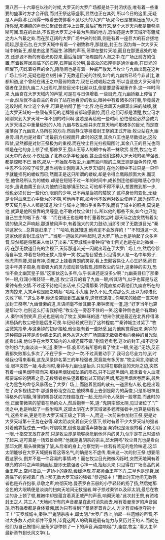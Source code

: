 第八百一十六章在以往的时候,大罗天的大罗广场都是处于封闭状态,唯有着一些重要的盛事时方才会开启,而封王祭这等盛事,显然也正在其列,所以今日的这里,无疑是人声鼎沸.辽阔得一眼看去仿佛看不见尽头的大罗广场,如今已是被黑压压的人海所弥漫,那沸腾的声音汇聚成音波冲上云霄,最后扩散开来,整个大罗天内都是能够清晰可闻.现在的此处,不仅是大罗天之中最为热闹的地方,恐怕还是大罗天域所有疆域之内人气最之处.而在那辽阔的大罗广场中央的位置,则是有着一座巨大的石台拔地而起,那座石台,在大罗天域中有着一个别致称呼,那就是,封王台.因为每一次大罗天域中的新王,都是由这里而诞生.沸腾的声音,笼罩在整片天地,而且在那更远处的地方,还源源不断的有着光影掠来,最后落到广场周围的人海之中.在广场正前方的位置,有着数座居高临下的石座,石座层次分明,最高处的石座则是通体金黄,在日光的照耀下,闪烁着夺目的金光,隐隐间也是有着一种威严散发.当牧尘与九幽出现在这片广场上空时,无疑也是立刻引来了无数道目光的注视,如今的九幽宫已经今非昔比,谁都知道,这个曾经在诸王之中最弱的势力,现在已成崛起之势.所以当这些大罗天域的强者在见到九幽二人出现时,那些目光中比起以往,倒是要显得凝重许多.这一年时间来.九幽宫在大罗天域内的声望,可是在与日俱增着.一些目光,在九幽娇躯上停留了一会,然后就不由自主的看向了站在她身旁的牧尘,眼神中有着诸多的打量,毕竟最近这段时间,牧尘这个名字.可算是响彻了整个北界.他在龙凤天内展现出来的战绩,就连大罗天域的一些颇有资历的老牌强者都暗感震惊,而且.他们可都是清楚,牧尘可才刚刚来到大罗天域一年不到的时间啊.这若是再给他一些时间,恐怕他也必然会成为大罗天域之中重量级别的人物.九幽与牧尘倒并未在意天地间那诸多的目光,而是直接落向了九幽宫人马所在的方向.然后静立等待着封王祭的正式开始.牧尘站在九幽身旁.目光也是对着广场最前方扫视而开,此时的这里,其余八王也是尽数抵达,这般阵仗,显然都是对封王祭极为的重视.而在牧尘目光扫视周围时,其余八王的目光也同样是在他的身上顿了顿,那修罗王,裂山王等人的眼中有着一抹欣赏.显然,牧尘在龙凤天中的表现.不仅征服了北界众多年轻强者,甚至连他们这种大罗天域的老牌强者,都是惊叹不已.当然,那从一开始就与牧尘,九幽有些间隙的血鹰王则是面色悻悻,暗中忍不住的咬了咬牙,想当初牧尘刚刚进入大罗天域时,在他的眼中不过只是一只伸手就能捏死的蝼蚁而已,然而正是这只所谓的蝼蚁,却是令得血鹰殿颜面大失.而现在,他曾经所认为的蝼蚁,却是在短短不过一年的时间中,成长到连他都是暗感心惊的地步,虽说血鹰王自认为他依旧能够镇压牧尘,可他却不得不承认,想要做到那一步,他也必须付出一些代价,眼前的少年,已不再是当初的蝼蚁了.这种身份的变化,无疑是令得血鹰王心中极为的不爽,可他再不爽,如今也不敢再对牧尘使绊子,因为现在大罗天域几乎人人都是知道,牧尘与域主之间似乎关系不浅,而有了域主的照拂,莫说是他,就算是他所投靠的灵瞳皇,也不敢对牧尘做什么.所以他的那些不爽,如今也只能自己生生的咽下去."咻！"而在诸王也是暗中打量着牧尘时,那天际之边突然有着尖锐的破风之声响起,那道破风声中,有着强大的灵力鼓动,当即引来了无数道目光."秦钟这家伙…总算是赶来了！""哈哈,我就知道,他肯定不会放弃的！""不知道这一次,这家伙能否封王成功""…"当那一道破风声响起时,这大罗广场上也是响起了众多声音,显然都是将那来人给认了出来."天罗城城主秦钟吗"牧尘目光也是在此时微微一闪.在那无数道目光的注视下,天际那道流光一闪就出现在了大罗广场上空,然后徐徐落自半空,冲着在场的无数人抱拳一笑.牧尘抬目望去,只见得来人是一名中年男子,他虎背熊腰,双目有神,面庞之上挂着爽朗的笑容,看上去颇容易让人心生好感.而在这中年男子周身,有着强大的灵力波动若隐若现,按照牧尘的估计,这秦钟的实力,恐怕不会比幽冥皇子弱."这家伙这么多年,似乎长进还是没多少啊."九幽美目扫了那秦钟一眼,红润小嘴轻轻一撇,道.牧尘讶异的看了九幽一眼,听其语气,似乎也算是与这秦钟有些交情.不过还不待他问出话来,只见得那秦.钟竟直接对着他们九幽宫所在的方向掠来,大笑声也是随之响起:"哈哈,小九幽,好久不见,失踪那么久,还以为你进化失败了呢.""这么多年,你还没突破到五品至尊,这修炼速度…你哪来的脸皮一直来参加封王祭啊."九幽慵懒的道,言语间毫不给其面子.秦钟面庞一僵,道:"好歹当年也算是帮过你,也别这么打击我好吧."牧尘在一旁忍不住的一笑.这秦钟倒也是个有趣的人.秦钟听到笑声,目光也是转向了牧尘,笑眯眯的道:"想来你就是最近在北界传得沸沸扬扬的牧尘吧倒是后生可畏.年纪轻轻就已到了这种程度.""秦钟城主过奖了."牧尘微笑抱拳,与这秦钟的初步接触,他倒是有着一些好感,因为他察觉得出来,秦钟的这种爽朗并非是虚伪装出来的,另外从这大罗广场周围无数强者看向秦钟的目光就能看出来,他似乎在大罗天域内的人缘还算不错."别倚老卖老.这次的封王,指不定没你的份."九幽淡淡一笑,道.秦钟一怔.旋即若有所思的看了牧尘一眼,笑道:"无妨,反正我都失败那么多次了,不在乎多一次少一次.不过真要动手了.我可会尽全力的,到时候我也得来看看,这龙凤录排名第三的年轻强者,究竟能有多厉害."牧尘闻言,刚欲说话,眼神突然一凝,与此同时,秦钟与九幽也是抬头.只见得在那蔚蓝的天际之边,突然有着一缕黑烟呼啸而来.那缕黑烟犹如坠落的陨石,只不过那黑烟内,蕴含着令人血液都要冻结的阴寒之意.无数强者抬头望着那划过天际的黑烟,那道黑烟席卷而来,最后化为黑色的龙卷风暴落在了大罗广场上,而随着黑烟的散去,一道黑袍人影,也是出现在了众多视线之中.那道身影凌空而立,他模样看上去倒是颇为的英俊,只是那眼神显得格外的阴翳,薄薄的嘴唇犹如刀锋般抿在一起,无形间令人感到一股寒意.而此时的他,正面带微笑的望着在场的众人,然后抱拳一笑,道:"鬼阴宗邱太阴,见过诸位了."广场之中,也是响起了一些附和声,这邱太阴在大罗天域诸多老牌强者中,也算是极有名气,这些年来,更是号称大罗天域王级之下第一人,而这一次前来参加封王祭,更是对大罗天域第十王势在必得.邱太阴淡笑着自天空落下,顿时有着不少大罗天域的强者对着他靠拢过去,一时间呼朋唤友,倒也是显得声势极强.秦钟也是淡淡的看了邱太阴一眼,十指交叉放在身前,只是牧尘却是能够感觉到他体内的灵力,似乎是在此时波动了起来.这可真是一场双雄会啊."他就是鬼阴宗的宗主,邱太阴吗"牧尘目光也是看向那邱太阴,眉头微微皱了皱,从后者的身上,他察觉到一丝若有若无的危险味道.这邱太阴能够在大罗天域拥有着这等名气,的确是名不虚传,看来这一次的封王祭,想要阻截这家伙,倒并不是一件容易的事情.咚！而在牧尘目光微微闪烁时,突然天地间有着嘹亮的钟吟之声响彻而起,旋即无数强者心神一动,抬起头来,只见得在广场高高的黄金王座上,空间扭曲,一道娇小的身影,缓缓浮现.在那黄金王座下方,三皇也是现身,居高临下的俯视着广场上那无数大罗天域的强者."恭迎域主！"而此时天地间无数强者也是齐齐抱拳,恭敬之声,响彻天地.曼荼罗白玉般的小手轻轻的扬了扬,然后她那金色的大眼睛便是淡淡的扫向天地间无数强者,眸子掠过秦钟以及邱太阴,最后在牧尘的身上顿了顿,稚嫩中却是蕴含着真正威严的声音,响彻天地."此次封王祭,有资格封王之人,共三人."天地间所有的声音都是在此时消失而去,唯有着曼荼罗的声音回荡,所有强者都是身体紧绷,因为只有得到了曼荼罗首肯之人,方才有资格抢夺第十王！"天罗城城主,秦钟.""鬼阴宗宗主,邱太阴."大罗广场上,响起一些遗憾的声音,不过大多数人对此都并不意外,毕竟这两人的确算是最有能力与资历封王的人.而就在他们为自己惋惜间,曼荼罗那停顿了一下的声音,再度响起."九幽宫,牧尘."看大主宰最新章节到长风文学(.)。
